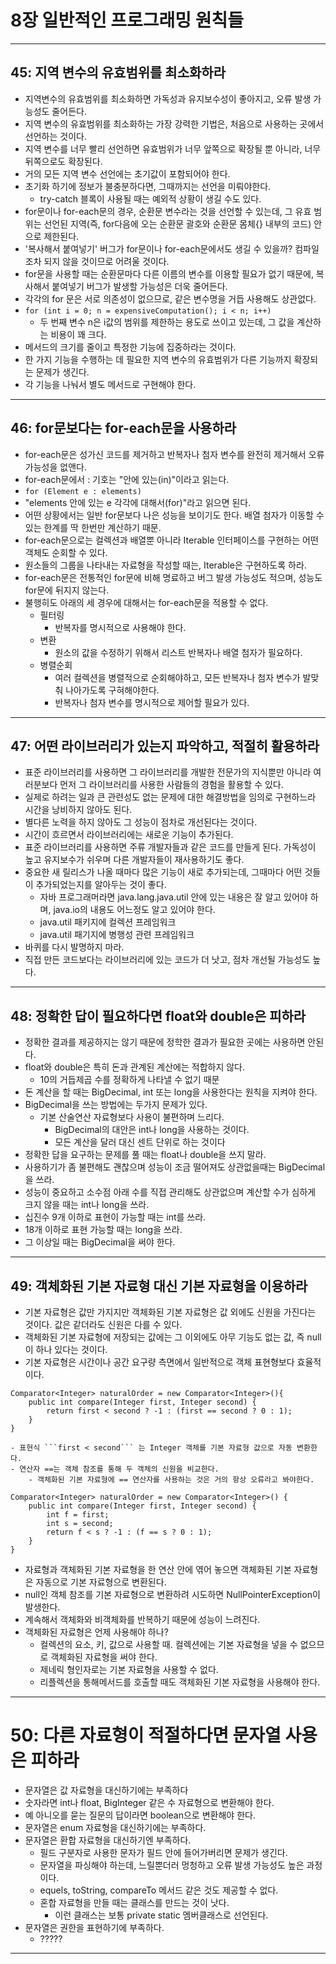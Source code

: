 # 8장 일반적인 프로그래밍 원칙들
---
## 45: 지역 변수의 유효범위를 최소화하라
- 지역변수의 유효범위를 최소화하면 가독성과 유지보수성이 좋아지고, 오류 발생 가능성도 줄어든다.
- 지역 변수의 유효범위를 최소화하는 가장 강력한 기법은, 처음으로 사용하는 곳에서 선언하는 것이다.
- 지역 변수를 너무 빨리 선언하면 유효범위가 너무 앞쪽으로 확장될 뿐 아니라, 너무 뒤쪽으로도 확장된다.
- 거의 모든 지역 변수 선언에는 초기값이 포함되어야 한다.
- 초기화 하기에 정보가 불충분하다면, 그때까지는 선언을 미뤄야한다.
    - try-catch 블록이 사용될 때는 예외적 상황이 생길 수도 있다.
- for문이나 for-each문의 경우, 순환문 변수라는 것을 선언할 수 있는데, 그 유효 범위는 선언된 지역(즉, for다음에 오는 순환문 괄호와 순환문 몸체\{\} 내부의 코드) 안으로 제한된다.
- '복사해서 붙여넣기' 버그가 for문이나 for-each문에서도 생길 수 있을까? 컴파일 조차 되지 않을 것이므로 어려울 것이다.
- for문을 사용할 때는 순환문마다 다른 이름의 변수를 이용할 필요가 없기 때문에, 복사해서 붙여넣기 버그가 발생할 가능성은 더욱 줄어든다.
- 각각의 for 문은 서로 의존성이 없으므로, 같은 변수명을 거듭 사용해도 상관없다.
- ```for (int i = 0; n = expensiveComputation(); i < n; i++)```
    - 두 번째 변수 n은 i값의 범위를 제한하는 용도로 쓰이고 있는데, 그 값을 계산하는 비용이 꽤 크다.
- 메서드의 크기를 줄이고 특정한 기능에 집중하라는 것이다.
- 한 가지 기능을 수행하는 데 필요한 지역 변수의 유효범위가 다른 기능까지 확장되는 문제가 생긴다.
- 각 기능을 나눠서 별도 메서드로 구현해야 한다.

---

## 46: for문보다는 for-each문을 사용하라
- for-each문은 성가신 코드를 제거하고 반복자나 첨자 변수를 완전히 제거해서 오류 가능성을 없앤다.
- for-each문에서 : 기호는 "안에 있는(in)"이라고 읽는다.
- ```for (Element e : elements)```
- "elements 안에 있는 e 각각에 대해서(for)"라고 읽으면 된다.
- 어떤 상황에서는 일반 for문보다 나은 성능을 보이기도 한다. 배열 첨자가 이동할 수 있는 한계를 딱 한번만 계산하기 때문.
- for-each문으로는 컬렉션과 배열뿐 아니라 Iterable 인터페이스를 구현하는 어떤 객체도 순회할 수 있다.
- 원소들의 그룹을 나타내는 자료형을 작성할 때는, Iterable은 구현하도록 하라.
- for-each문은 전통적인 for문에 비해 명료하고 버그 발생 가능성도 적으며, 성능도 for문에 뒤지지 않는다.
- 불행히도 아래의 세 경우에 대해서는 for-each문을 적용할 수 없다.
    - 필터링
        - 반복자를 명시적으로 사용해야 한다.
    - 변환
        - 원소의 값을 수정하기 위해서 리스트 반복자나 배열 첨자가 필요하다.
    - 병렬순회
        - 여러 컬렉션을 병렬적으로 순회해야하고, 모든 반복자나 첨자 변수가 발맞춰 나아가도록 구혀해야한다.
        - 반복자나 첨자 변수를 명시적으로 제어할 필요가 있다.

---

## 47: 어떤 라이브러리가 있는지 파악하고, 적절히 활용하라
- 표준 라이브러리를 사용하면 그 라이브러리를 개발한 전문가의 지식뿐만 아니라 여러분보다 먼저 그 라이브러리를 사용한 사람들의 경험을 활용할 수 있다.
- 실제로 하려는 일과 큰 관련성도 없는 문제에 대한 해결방법을 임의로 구현하느라 시간을 낭비하지 않아도 된다.
- 별다른 노력을 하지 않아도 그 성능이 점차로 개선된다는 것이다.
- 시간이 흐르면서 라이브러리에는 새로운 기능이 추가된다.
- 표준 라이브러리를 사용하면 주류 개발자들과 같은 코드를 만들게 된다. 가독성이 높고 유지보수가 쉬우며 다른 개발자들이 재사용하기도 좋다.
- 중요한 새 릴리스가 나올 때마다 많은 기능이 새로 추가되는데, 그때마다 어떤 것들이 추가되었는지를 알아두는 것이 좋다.
    - 자바 프로그래머라면 java.lang.java.util 안에 있는 내용은 잘 알고 있어야 하며, java.io의 내용도 어느정도 알고 있어야 한다.
    - java.util 패키지에 컬렉션 프레임워크
    - java.util 패기지에 병행성 관련 프레임워크
- 바퀴를 다시 발명하지 마라.
- 직접 만든 코드보다는 라이브러리에 있는 코드가 더 낫고, 점차 개선될 가능성도 높다.

---

## 48: 정확한 답이 필요하다면 float와 double은 피하라
- 정확한 결과를 제공하지는 않기 때문에 정학한 결과가 필요한 곳에는 사용하면 안된다.
- float와 double은 특히 돈과 관계된 계산에는 적합하지 않다.
    - 10의 거듭제곱 수를 정확하게 나타낼 수 없기 때문
- 돈 계산을 할 때는 BigDecimal, int 또는 long을 사용한다는 원칙을 지켜야 한다.
- BigDecimal을 쓰는 방법에는 두가지 문제가 있다.
    - 기본 산술연산 자료형보다 사용이 불편하며 느리다.
        - BigDecimal의 대안은 int나 long을 사용하는 것이다.
        - 모든 계산을 달러 대신 센트 단위로 하는 것이다
- 정확한 답을 요구하는 문제를 풀 때는 float나 double을 쓰지 말라.
- 사용하기가 좀 불편해도 괜찮으며 성능이 조금 떨어져도 상관없을때는 BigDecimal을 쓰라.
- 성능이 중요하고 소수점 아래 수를 직접 관리해도 상관없으며 계산할 수가 심하게 크지 않을 때는 int나 long을 쓰라.
- 십진수 9개 이하로 표현이 가능할 때는 int를 쓰라.
- 18개 이하로 표현 가능할 때는 long을 쓰라.
- 그 이상일 때는 BigDecimal을 써야 한다.

---

## 49: 객체화된 기본 자료형 대신 기본 자료형을 이용하라
- 기본 자료형은 값만 가지지만 객체화된 기본 자료형은 값 외에도 신원을 가진다는 것이다. 값은 같더라도 신원은 다를 수 있다.
- 객체화된 기본 자료형에 저장되는 값에는 그 이외에도 아무 기능도 없는 값, 즉 null이 하나 있다는 것이다.
- 기본 자료형은 시간이나 공간 요구량 측면에서 일반적으로 객체 표현형보다 효율적이다.
```
Comparator<Integer> naturalOrder = new Comparator<Integer>(){
    public int compare(Integer first, Integer second) {
        return first < second ? -1 : (first == second ? 0 : 1);
    }
}
```
    - 표현식 ```first < second``` 는 Integer 객체를 기본 자료형 값으로 자동 변환한다.
    - 연산자 ==는 객체 참조를 통해 두 객체의 신원을 비교한다.
        - 객체화된 기본 자료형에 == 연산자를 사용하는 것은 거의 항상 오류라고 봐야한다.
```
Comparator<Integer> naturalOrder = new Comparator<Integer>() {
    public int compare(Integer first, Integer second) {
        int f = first;
        int s = second;
        return f < s ? -1 : (f == s ? 0 : 1);
    }
}
```
- 자료형과 객체화된 기본 자료형을 한 연산 안에 엮어 놓으면 객체화된 기본 자료형은 자동으로 기본 자료형으로 변환된다.
- null인 객체 참조를 기본 자료형으로 변환하려 시도하면 NullPointerException이 발생한다.
- 계속해서 객체화와 비객체화를 반복하기 때문에 성능이 느려진다.
- 객체화된 자료형은 언제 사용해야 하나?
    - 컬렉션의 요소, 키, 값으로 사용할 때. 컬렉션에는 기본 자료형을 넣을 수 없으므로 객체화된 자료형을 써야 한다.
    - 제네릭 형인자로는 기본 자료형을 사용할 수 없다.
    - 리플렉션을 통해메서드를 호출할 때도 객체화된 기본 자료형을 사용해야 한다.

---

# 50: 다른 자료형이 적절하다면 문자열 사용은 피하라
- 문자열은 값 자료형을 대신하기에는 부족하다
- 숫자라면 int나 float, BigInteger 같은 수 자료형으로 변환해야 한다.
- 예 아니오를 묻는 질문의 답이라면 boolean으로 변환해야 한다.
- 문자열은 enum 자료형을 대신하기에는 부족하다.
- 문자열은 환합 자료형을 대신하기엔 부족하다.
    - 필드 구분자로 사용한 문자가 필드 안에 들어가버리면 문제가 생긴다.
    - 문자열을 파싱해야 하는데, 느릴뿐더러 멍청하고 오류 발생 가능성도 높은 과정이다.
    - equels, toString, compareTo 메서드 같은 것도 제공할 수 없다.
    - 혼합 자료형을 만들 때는 클래스를 만드는 것이 낫다.
        - 이런 클래스는 보통 private static 멤버클래스로 선언된다.
- 문자열은 권한을 표현하기에 부족하다.
    - ?????

---

